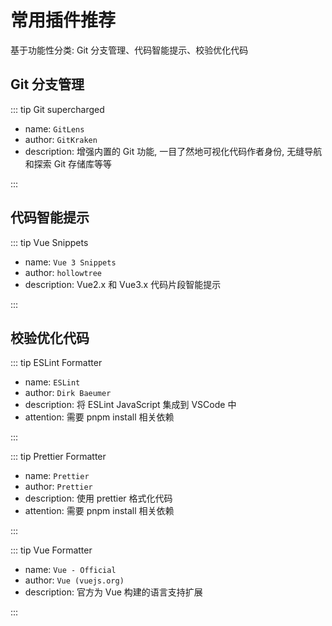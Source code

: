 # 常用插件推荐

基于功能性分类: Git 分支管理、代码智能提示、校验优化代码

## Git 分支管理

::: tip Git supercharged

- name: `GitLens`
- author: `GitKraken`
- description: 增强内置的 Git 功能, 一目了然地可视化代码作者身份, 无缝导航和探索 Git 存储库等等

:::

## 代码智能提示

::: tip Vue Snippets

- name: `Vue 3 Snippets`
- author: `hollowtree`
- description: Vue2.x 和 Vue3.x 代码片段智能提示

:::

## 校验优化代码

::: tip ESLint Formatter

- name: `ESLint`
- author: `Dirk Baeumer`
- description: 将 ESLint JavaScript 集成到 VSCode 中
- attention: 需要 pnpm install 相关依赖

:::

::: tip Prettier Formatter

- name: `Prettier`
- author: `Prettier`
- description: 使用 prettier 格式化代码
- attention: 需要 pnpm install 相关依赖

:::

::: tip Vue Formatter

- name: `Vue - Official`
- author: `Vue (vuejs.org)`
- description: 官方为 Vue 构建的语言支持扩展

:::
